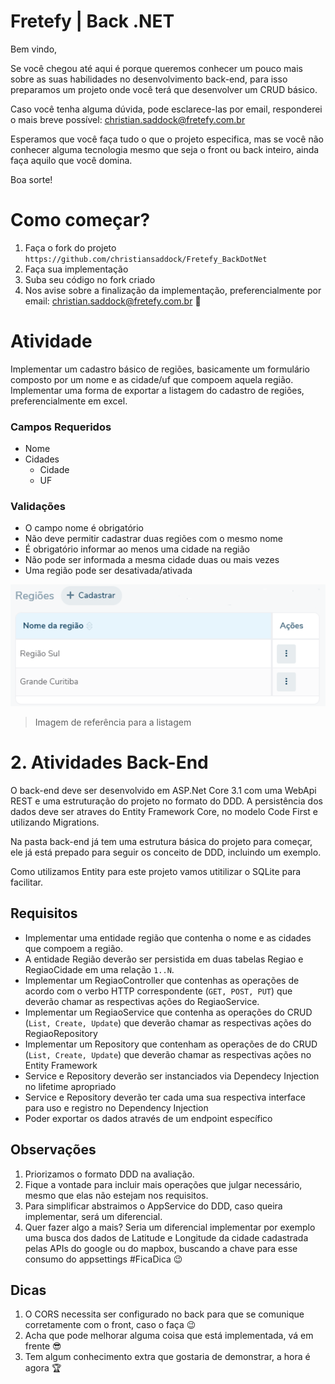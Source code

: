# Fretefy | Back .NET

Bem vindo,

Se você chegou até aqui é porque queremos conhecer um pouco mais sobre as suas habilidades no desenvolvimento back-end, para isso preparamos um projeto onde você terá que desenvolver um CRUD básico.

Caso você tenha alguma dúvida, pode esclarece-las por email, responderei o mais breve possível: christian.saddock@fretefy.com.br

Esperamos que você faça tudo o que o projeto especifica, mas se você não conhecer alguma tecnologia mesmo que seja o front ou back inteiro, ainda faça aquilo que você domina.

Boa sorte!

# Como começar?

1. Faça o fork do projeto `https://github.com/christiansaddock/Fretefy_BackDotNet`
2. Faça sua implementação
3. Suba seu código no fork criado
4. Nos avise sobre a finalização da implementação, preferencialmente por email: christian.saddock@fretefy.com.br 🚀

# Atividade

Implementar um cadastro básico de regiões, basicamente um formulário composto por um nome e as cidade/uf que compoem aquela região.
Implementar uma forma de exportar a listagem do cadastro de regiões, preferencialmente em excel.

### Campos Requeridos
- Nome
- Cidades
    - Cidade
    - UF

### Validações
- O campo nome é obrigatório
- Não deve permitir cadastrar duas regiões com o mesmo nome
- É obrigatório informar ao menos uma cidade na região
- Não pode ser informada a mesma cidade duas ou mais vezes
- Uma região pode ser desativada/ativada

![Cadastro de Regiões](assets/referencia_listagem.png)
> Imagem de referência para a listagem

# 2. Atividades Back-End

O back-end deve ser desenvolvido em ASP.Net Core 3.1 com uma WebApi REST e uma estruturação do projeto no formato do DDD. A persistência dos dados deve ser atraves do Entity Framework Core, no modelo Code First e utilizando Migrations.

Na pasta back-end já tem uma estrutura básica do projeto para começar, ele já está prepado para seguir os conceito de DDD, incluindo um exemplo.

Como utilizamos Entity para este projeto vamos utitilizar o SQLite para facilitar.

## Requisitos
- Implementar uma entidade região que contenha o nome e as cidades que compoem a região.
- A entidade Região deverão ser persistida em duas tabelas Regiao e RegiaoCidade em uma relação `1..N`.
- Implementar um RegiaoController que contenhas as operações de acordo com o verbo HTTP correspondente (`GET, POST, PUT`) que deverão chamar as respectivas ações do RegiaoService.
- Implementar um RegiaoService que contenha as operações do CRUD (`List, Create, Update`) que deverão chamar as respectivas ações do RegiaoRepository
- Implementar um Repository que contenham as operações de do CRUD (`List, Create, Update`) que deverão chamar as respectivas ações no Entity Framework
- Service e Repository deverão ser instanciados via Dependecy Injection no lifetime apropriado 
- Service e Repository deverão ter cada uma sua respectiva interface para uso e registro no Dependency Injection
- Poder exportar os dados através de um endpoint específico
  
## Observações
1. Priorizamos o formato DDD na avaliação.
2. Fique a vontade para incluir mais operações que julgar necessário, mesmo que elas não estejam nos requisitos.
3. Para simplificar abstraimos o AppService do DDD, caso queira implementar, será um diferencial.
4. Quer fazer algo a mais? Seria um diferencial implementar por exemplo uma busca dos dados de Latitude e Longitude da cidade cadastrada pelas APIs do google ou do mapbox, buscando a chave para esse consumo do appsettings #FicaDica 😉

## Dicas
1. O CORS necessita ser configurado no back para que se comunique corretamente com o front, caso o faça 😉
2. Acha que pode melhorar alguma coisa que está implementada, vá em frente 😎
3. Tem algum conhecimento extra que gostaria de demonstrar, a hora é agora 🏆
